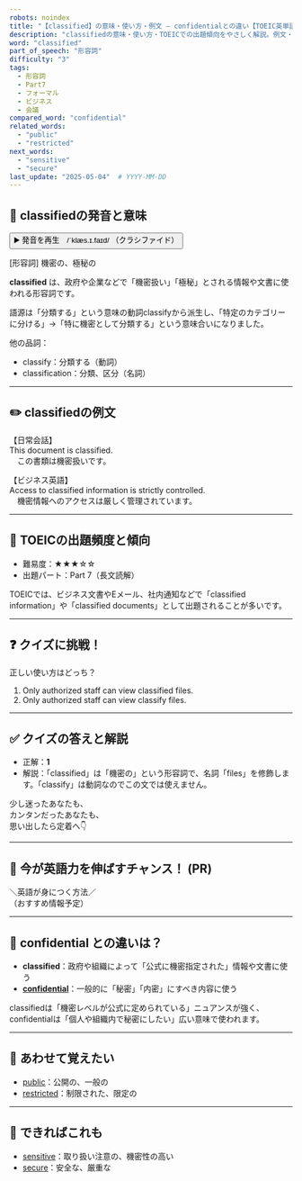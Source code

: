 ```yaml
---
robots: noindex
title: "【classified】の意味・使い方・例文 ― confidentialとの違い【TOEIC英単語】"
description: "classifiedの意味・使い方・TOEICでの出題傾向をやさしく解説。例文・クイズ付きでconfidentialとの違いもわかりやすく学べます。"
word: "classified"
part_of_speech: "形容詞"
difficulty: "3"
tags:
  - 形容詞
  - Part7
  - フォーマル
  - ビジネス
  - 会議
compared_word: "confidential"
related_words:
  - "public"
  - "restricted"
next_words:
  - "sensitive"
  - "secure"
last_update: "2025-05-04"  # YYYY-MM-DD
---
```


## 🔰 classifiedの発音と意味

<button class="play-audio" onclick="playTTS('classified')">
  <span class="play-audio-main">
    ▶️ 発音を再生　/ˈklæs.ɪ.faɪd/
  </span>
  <span class="play-audio-sub">
    （クラシファイド）
  </span>
</button>

[形容詞] 機密の、極秘の

**classified** は、政府や企業などで「機密扱い」「極秘」とされる情報や文書に使われる形容詞です。

語源は「分類する」という意味の動詞classifyから派生し、「特定のカテゴリーに分ける」→「特に機密として分類する」という意味合いになりました。

他の品詞：  
- classify：分類する（動詞）
- classification：分類、区分（名詞）

---

## ✏️ classifiedの例文

【日常会話】  
This document is classified.  
　この書類は機密扱いです。

【ビジネス英語】  
Access to classified information is strictly controlled.  
　機密情報へのアクセスは厳しく管理されています。

---

## 🎯 TOEICの出題頻度と傾向

- 難易度：★★★☆☆
- 出題パート：Part 7（長文読解）

TOEICでは、ビジネス文書やEメール、社内通知などで「classified information」や「classified documents」として出題されることが多いです。

---

## ❓ クイズに挑戦！

正しい使い方はどっち？

1. Only authorized staff can view classified files.  
2. Only authorized staff can view classify files.

---

## ✅ クイズの答えと解説

- 正解：**1**
- 解説：「classified」は「機密の」という形容詞で、名詞「files」を修飾します。「classify」は動詞なのでこの文では使えません。

少し迷ったあなたも、  
カンタンだったあなたも、  
思い出したら定着へ👇️

---

## 🚀 今が英語力を伸ばすチャンス！ (PR)

<div class="info-center">
＼英語が身につく方法／<br>  
（おすすめ情報予定）
</div>

---

## 🤔  confidential との違いは？

- **classified**：政府や組織によって「公式に機密指定された」情報や文書に使う
- **[confidential](/word/confidential/)**：一般的に「秘密」「内密」にすべき内容に使う

classifiedは「機密レベルが公式に定められている」ニュアンスが強く、confidentialは「個人や組織内で秘密にしたい」広い意味で使われます。

---

## 🧩 あわせて覚えたい

- [public](/word/public/)：公開の、一般の
- [restricted](/word/restricted/)：制限された、限定の

---

## 📖 できればこれも

- [sensitive](/word/sensitive/)：取り扱い注意の、機密性の高い
- [secure](/word/secure/)：安全な、厳重な

<!-- cvid: aid12_bid00 -->
